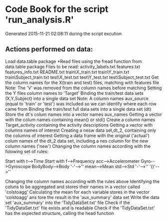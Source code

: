 # Code Book for the script 'run_analysis.R'
Generated 2015-11-21 02:08:11 during the script excution

## Actions performed on data:

Load data.table package
*Read files using the fread function from data.table package
Files to be read:
activity_labels.txt
features.txt
features_info.txt
README.txt
train\X_train.txt
train\Y_train.txt
train\Subject_train.txt
test\X_test.txt
test\Y_test.txt
test\Subject_test.txt
Get the column names for the X(train and test) files, matching with features file
Note: The 'V' was removed from the column  names before matching
Setting the Y files column names to 'Target'
Binding the train/test data sets (X,Y,Subject) into a single data set
Note: A column names aux_source (equal to 'train' or 'test') was included so we can identify where each row came from 
Binding the train/test full data sets into a single data set (dt)
Store the dt's colum names into a vector names aux_names
Getting a vector with the colum names containing mean() or std() 
Create a column names Target_activity containing the activity descriptions
Getting a vector with columns names of interest
Creating a nesw data set,dt_2, containing only the columns of interest
Getting a data frame with the original ('actual') colum names of the dt_2 data set, including  a nes column for the new column names ('new')
Changing the column names according with the folowing set of rules:

Start with t-->Time
Start with f-->Frequency
acc-->Accelerometer
Gyro-->Gyroscope
BodyBody-->Body
'-'-->''
mean-->Mean
std-->Std
'-'-->''
'()'-->''

Changing the column names according with the rules above
Identifying the coluns to be aggregated and stores their names in a vector called 'colstoagg' 
Calculating the mean for each variable stores in the vector 'colstoagg' ans tore the result in the   'aux_summary' data set
Write the data set 'aux_summary' into the 'TidyDataSet.txt' file 
Check if the 'TidyDataSet.txt' file exists and is readable
Check if the 'TidyDataSet.txt'  has  the expected structure, calling the head function 
